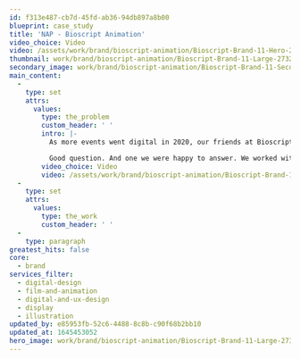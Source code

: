 ```yaml
---
id: f313e487-cb7d-45fd-ab36-94db897a8b00
blueprint: case_study
title: 'NAP - Bioscript Animation'
video_choice: Video
video: /assets/work/brand/bioscript-animation/Bioscript-Brand-11-Hero-2732x1572.mp4
thumbnail: work/brand/bioscript-animation/Bioscript-Brand-11-Large-2732x1536.jpg
secondary_image: work/brand/bioscript-animation/Bioscript-Brand-11-Secondary-Image-896x597.jpg
main_content:
  -
    type: set
    attrs:
      values:
        type: the_problem
        custom_header: ' '
        intro: |-
          As more events went digital in 2020, our friends at Bioscript needed to up their digital conference game. That’s why they came to us ahead of a prestigious medical publications event where they were exhibiting. “How” they asked us, “can we tell our story when we’ll only get a few seconds to tell it?”

          Good question. And one we were happy to answer. We worked with the Bioscript team to whittle their points downs so they were sharper than sharp. And then, we developed supporting visuals that reflected what was being said in the words. Maybe it wasn't the same as being there in person. But we made sure Bioscript got their message across in a simple and clear way.
        video_choice: Video
        video: /assets/work/brand/bioscript-animation/Bioscript-Brand-11-Large-927x522.mp4
  -
    type: set
    attrs:
      values:
        type: the_work
        custom_header: ' '
  -
    type: paragraph
greatest_hits: false
core:
  - brand
services_filter:
  - digital-design
  - film-and-animation
  - digital-and-ux-design
  - display
  - illustration
updated_by: e85953fb-52c6-4488-8c8b-c90f68b2bb10
updated_at: 1645453052
hero_image: work/brand/bioscript-animation/Bioscript-Brand-11-Large-2732x1536.jpg
---
```

